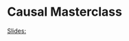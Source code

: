 # Causal Masterclass

[Slides:](https://docs.google.com/presentation/d/1uqznqPcj-g9Op2rnk5lQskh4LNe84vyPKVyaIn5hVJ8/edit?usp=sharing)

